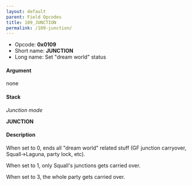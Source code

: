 ```yaml
---
layout: default
parent: Field Opcodes
title: 109_JUNCTION
permalink: /109-junction/
---
```


-   Opcode: **0x0109**
-   Short name: **JUNCTION**
-   Long name: Set "dream world" status

#### Argument

none

#### Stack

  
*Junction mode*

**JUNCTION**

#### Description

  
When set to 0, ends all "dream world" related stuff (GF junction carryover, Squall-&gt;Laguna, party lock, etc).

When set to 1, only Squall's junctions gets carried over.

When set to 3, the whole party gets carried over.
